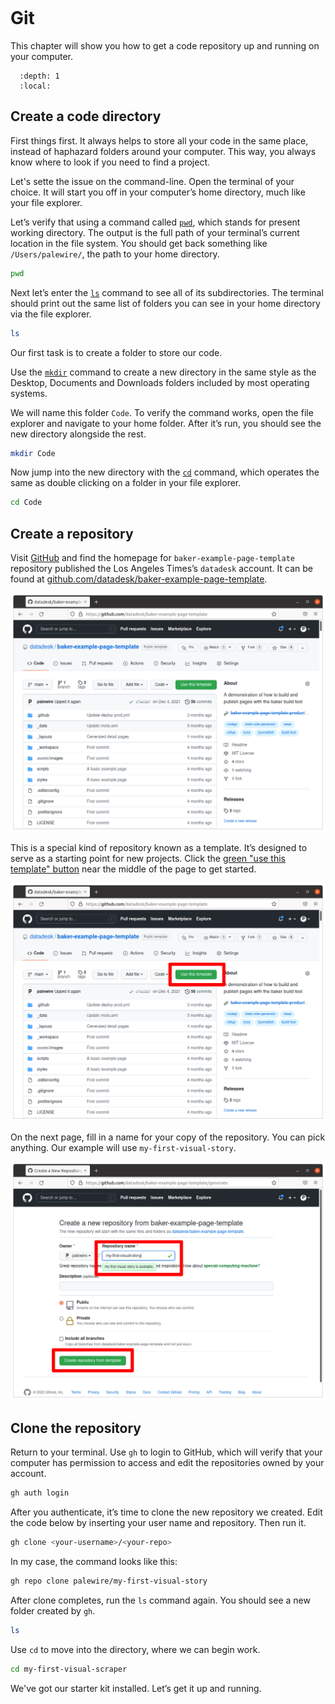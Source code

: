```{include} _templates/nav.html
```

# Git

This chapter will show you how to get a code repository up and running on your computer.

```{contents} Sections
  :depth: 1
  :local:
```

## Create a code directory

First things first. It always helps to store all your code in the same place, instead of haphazard folders around your computer. This way, you always know where to look if you need to find a project.

Let's sette the issue on the command-line. Open the terminal of your choice. It will start you off in your computer’s home directory, much like your file explorer.

Let’s verify that using a command called [`pwd`](https://en.wikipedia.org/wiki/Pwd), which stands for present working directory. The output is the full path of your terminal’s current location in the file system. You should get back something like `/Users/palewire/`, the path to your home directory.

```bash
pwd
```

Next let’s enter the [`ls`](https://en.wikipedia.org/wiki/Ls) command to see all of its subdirectories. The terminal should print out the same list of folders you can see in your home directory via the file explorer.

```bash
ls
```

Our first task is to create a folder to store our code.

Use the [`mkdir`](https://en.wikipedia.org/wiki/Mkdir) command to create a new directory in the same style as the Desktop, Documents and Downloads folders included by most operating systems.

We will name this folder `Code`. To verify the command works, open the file explorer and navigate to your home folder. After it’s run, you should see the new directory alongside the rest.

```bash
mkdir Code
```

Now jump into the new directory with the [`cd`](https://en.wikipedia.org/wiki/Cd_(command)) command, which operates the same as double clicking on a folder in your file explorer.

```bash
cd Code
```

## Create a repository

Visit [GitHub](http://www.github.com) and find the homepage for `baker-example-page-template` repository published the Los Angeles Times’s `datadesk` account. It can be found at [github.com/datadesk/baker-example-page-template](https://github.com/datadesk/baker-example-page-template).

[![new repo button](_static/template-page.png)](https://github.com/datadesk/baker-example-page-template)

This is a special kind of repository known as a template. It’s designed to serve as a starting point for new projects.  Click the [green "use this template" button](https://github.com/datadesk/baker-example-page-template/generate) near the middle of the page to get started.

[![click it](_static/template-button.png)](https://github.com/datadesk/baker-example-page-template/generate)

On the next page, fill in a name for your copy of the repository. You can pick anything. Our example will use `my-first-visual-story`.

![new repo](_static/new-repo.png)

## Clone the repository

Return to your terminal. Use `gh` to login to GitHub, which will verify that your computer has permission to access and edit the repositories owned by your account.

```bash
gh auth login
```

After you authenticate, it’s time to clone the new repository we created. Edit the code below by inserting your user name and repository. Then run it.

```bash
gh clone <your-username>/<your-repo>
```

In my case, the command looks like this:

```bash
gh repo clone palewire/my-first-visual-story
```

After clone completes, run the `ls` command again. You should see a new folder created by `gh`.

```bash
ls
```

Use `cd` to move into the directory, where we can begin work.

```bash
cd my-first-visual-scraper
```

We've got our starter kit installed. Let’s get it up and running.
